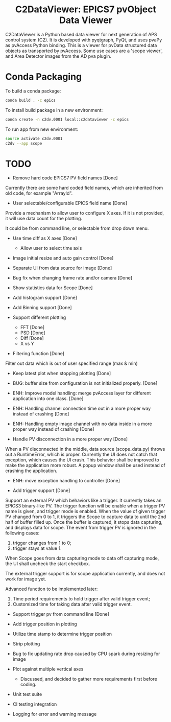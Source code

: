 
<p align="center">
  <h1 align="center">C2DataViewer: EPICS7 pvObject Data Viewer</h1>
</p>

C2DataViewer is a Python based data viewer for next generation of APS control system (C2).
It is developed with pyqtgraph, PyQt, and uses pvaPy as pvAccess Python binding.
This is a viewer for pvData structured data objects as transported by pvAccess. Some use cases are a 'scope viewer',
and Area Detector images from the AD pva plugin.

# Conda Packaging

To build a conda package:
```bash
conda build . -c epics
```

To install build package in a new environment:
```bash
conda create -n c2dv.0001 local::c2dataviewer -c epics
```

To run app from new environment:
```bash
source activate c2dv.0001
c2dv --app scope
```

# TODO
* Remove hard code EPICS7 PV field names [Done]

Currently there are some hard coded field names, which are inherited from old code, for example "ArrayId".

* User selectable/configurable EPICS field name [Done]

Provide a mechanism to allow user to configure X axes. If it is not provided, it will use data count for the plotting.

It could be from command line, or selectable from drop down menu.

* Use time diff as X axes [Done]
    * Allow user to select time axis

* Image initial resize and auto gain control [Done]

* Separate UI from data source for image [Done]

* Bug fix when changing frame rate and/or camera [Done]

* Show statistics data for Scope [Done]

* Add histogram support [Done]

* Add Binning support [Done]

* Support different plotting 
    * FFT [Done]
    * PSD [Done]
    * Diff [Done]
    * X vs Y

* Filtering function [Done]

Filter out data which is out of user specified range (max & min)

* Keep latest plot when stopping plotting [Done]

* BUG: buffer size from configuration is not initialized properly. [Done]

* ENH: Improve model handling: merge pvAccess layer for different application into one class. [Done]

* ENH: Handling channel connection time out in a more proper way instead of crashing [Done]

* ENH: Handling empty image channel with no data inside in a more proper way instead of crashing [Done] 

* Handle PV disconnection in a more proper way [Done]

When a PV disconnected in the middle, data source (scope_data.py) throws out a RuntimeError, which is proper.
Currently the UI does not catch that exception, which causes the UI crash.
This behavior shall be improved to make the application more robust.
A popup window shall be used instead of crashing the application. 

* ENH: move exception handling to controller [Done]

* Add trigger support [Done]

Support an external PV which behaviors like a trigger. It currently takes an EPICS3 binary-like PV.
The trigger function will be enable when a trigger PV name is given, and trigger mode is enabled.
When the value of given trigger PV changed from 0 to 1, it triggers the Scope to capture data to until 
the 2nd half of buffer filled up. Once the buffer is captured, it stops data capturing, and displays data for scope. 
The event from trigger PV is ignored in the following cases: 
1) trigger changes from 1 to 0; 
2) trigger stays at value 1.

When Scope goes from data capturing mode to data off capturing mode, the UI shall uncheck the start checkbox. 

The external trigger support is for scope application currently, and does not work for image yet. 

Advanced function to be implemented later:
1) Time period requirements to hold trigger after valid trigger event;
2) Customized time for taking data after valid trigger event.

* Support trigger pv from command line [Done]

* Add trigger position in plotting

* Utilize time stamp to determine trigger position

* Strip plotting

* Bug to fix updating rate drop caused by CPU spark during resizing for image

* Plot against multiple vertical axes
    * Discussed, and decided to gather more requirements first before coding.

* Unit test suite

* CI testing integration

* Logging for error and warning message
